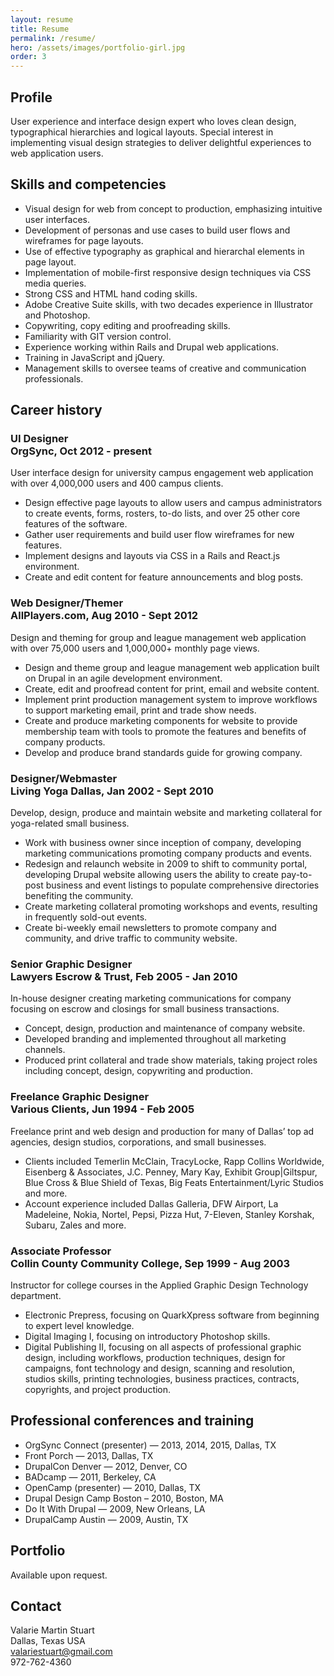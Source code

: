 ```yaml
---
layout: resume
title: Resume
permalink: /resume/
hero: /assets/images/portfolio-girl.jpg
order: 3
---
```


## Profile

User experience and interface design expert who loves clean design, typographical hierarchies and logical layouts. Special interest in implementing visual design strategies to deliver delightful experiences to web application users.


## Skills and competencies

  * Visual design for web from concept to production, emphasizing intuitive user interfaces.
  * Development of personas and use cases to build user flows and wireframes for page layouts.
  * Use of effective typography as graphical and hierarchal elements in page layout.
  * Implementation of mobile-first responsive design techniques via CSS media queries.
  * Strong CSS and HTML hand coding skills.
  * Adobe Creative Suite skills, with two decades experience in Illustrator and Photoshop.
  * Copywriting, copy editing and proofreading skills.
  * Familiarity with GIT version control.
  * Experience working within Rails and Drupal web applications.
  * Training in JavaScript and jQuery.
  * Management skills to oversee teams of creative and communication professionals.

## Career history

### UI Designer <br />OrgSync, Oct 2012 - present

User interface design for university campus engagement web application with over 4,000,000 users and 400 campus clients.

  * Design effective page layouts to allow users and campus administrators to create events, forms, rosters, to-do lists, and over 25 other core features of the software.
  * Gather user requirements and build user flow wireframes for new features.
  * Implement designs and layouts via CSS in a Rails and React.js environment.
  * Create and edit content for feature announcements and blog posts.

### Web Designer/Themer <br />AllPlayers.com, Aug 2010 - Sept 2012

Design and theming for group and league management web application with over 75,000 users and 1,000,000+ monthly page views.

  * Design and theme group and league management web application built on Drupal in an  agile development environment.
  * Create, edit and proofread content for print, email and website content.
  * Implement print production management system to improve workflows to support marketing  email, print and trade show needs.
  * Create and produce marketing components for website to provide membership team with   tools to promote the features and benefits of company products.
  * Develop and produce brand standards guide for growing company.

### Designer/Webmaster <br />Living Yoga Dallas, Jan 2002 - Sept 2010

Develop, design, produce and maintain website and marketing collateral for yoga-related small business.

  * Work with business owner since inception of company, developing marketing communications promoting company products and events.
  * Redesign and relaunch website in 2009 to shift to community portal, developing Drupal website allowing users the ability to create pay-to-post business and event listings to populate comprehensive directories benefiting the community.
  * Create marketing collateral promoting workshops and events, resulting in frequently sold-out events.
  * Create bi-weekly email newsletters to promote company and community, and drive traffic to community website.

### Senior Graphic Designer <br />Lawyers Escrow & Trust, Feb 2005 - Jan 2010

In-house designer creating marketing communications for company focusing on escrow and closings for small business transactions.

  * Concept, design, production and maintenance of company website.
  * Developed branding and implemented throughout all marketing channels.
  * Produced print collateral and trade show materials, taking project roles including concept, design, copywriting and production.

### Freelance Graphic Designer <br />Various Clients, Jun 1994 - Feb 2005

Freelance print and web design and production for many of Dallas’ top ad agencies, design studios, corporations, and small businesses.

  * Clients included Temerlin McClain, TracyLocke, Rapp Collins Worldwide, Eisenberg & Associates, J.C. Penney, Mary Kay, Exhibit Group\|Giltspur, Blue Cross & Blue Shield of Texas, Big Feats Entertainment/Lyric Studios and more.
  * Account experience included Dallas Galleria, DFW Airport, La Madeleine, Nokia, Nortel, Pepsi, Pizza Hut, 7-Eleven, Stanley Korshak, Subaru, Zales and more.

### Associate Professor <br />Collin County Community College, Sep 1999 - Aug 2003

Instructor for college courses in the Applied Graphic Design Technology department.

  * Electronic Prepress, focusing on QuarkXpress software from beginning to expert level  knowledge.
  * Digital Imaging I, focusing on introductory Photoshop skills.
  * Digital Publishing II, focusing on all aspects of professional graphic design, including workflows, production techniques, design for campaigns, font technology and design, scanning and resolution, studios skills, printing technologies, business practices, contracts, copyrights, and project production.

## Professional conferences and training

  * OrgSync Connect (presenter) — 2013, 2014, 2015, Dallas, TX
  * Front Porch — 2013, Dallas, TX
  * DrupalCon Denver — 2012, Denver, CO
  * BADcamp — 2011, Berkeley, CA
  * OpenCamp (presenter) — 2010, Dallas, TX
  * Drupal Design Camp Boston – 2010, Boston, MA
  * Do It With Drupal — 2009, New Orleans, LA
  * DrupalCamp Austin — 2009, Austin, TX

## Portfolio

Available upon request.

## Contact

Valarie Martin Stuart<br />
Dallas, Texas USA<br />
valariestuart@gmail.com<br />
972-762-4360
